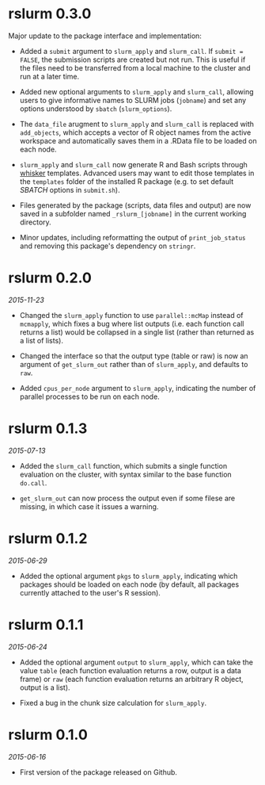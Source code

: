 rslurm 0.3.0
============

Major update to the package interface and implementation:

* Added a `submit` argument to `slurm_apply` and `slurm_call`. If `submit = FALSE`,
the submission scripts are created but not run. This is useful if the files need
to be transferred from a local machine to the cluster and run at a later time.

* Added new optional arguments to `slurm_apply` and `slurm_call`, allowing users to give
informative names to SLURM jobs (`jobname`) and set any options understood by
`sbatch` (`slurm_options`).

* The `data_file` arugment to `slurm_apply` and `slurm_call` is replaced with 
`add_objects`, which accepts a vector of R object names from the active workspace
and automatically saves them in a .RData file to be loaded on each node.

* `slurm_apply` and `slurm_call` now generate R and Bash scripts through
[whisker](https://github.com/edwindj/whisker) templates. Advanced users may want
to edit those templates in the `templates` folder of the installed R package 
(e.g. to set default *SBATCH* options in `submit.sh`).

* Files generated by the package (scripts, data files and output) are now saved
in a subfolder named `_rslurm_[jobname]` in the current working directory.

* Minor updates, including reformatting the output of `print_job_status` and
removing this package's dependency on `stringr`.


rslurm 0.2.0
============

*2015-11-23*

* Changed the `slurm_apply` function to use `parallel::mcMap` instead of `mcmapply`, 
which fixes a bug where list outputs (i.e. each function call returns a list) 
would be collapsed in a single list (rather than returned as a list of lists).

* Changed the interface so that the output type (table or raw) is now an argument
of `get_slurm_out` rather than of `slurm_apply`, and defaults to `raw`.

* Added `cpus_per_node` argument to `slurm_apply`, indicating the number of 
parallel processes to be run on each node.


rslurm 0.1.3
============

*2015-07-13*

* Added the `slurm_call` function, which submits a single function evaluation
on the cluster, with syntax similar to the base function `do.call`.

* `get_slurm_out` can now process the output even if some filese are missing,
in which case it issues a warning.


rslurm 0.1.2
============

*2015-06-29*

* Added the optional argument `pkgs` to `slurm_apply`, indicating which packages
should be loaded on each node (by default, all packages currently attached to
the user's R session).


rslurm 0.1.1
============

*2015-06-24*

* Added the optional argument `output` to `slurm_apply`, which can take the 
value `table` (each function evaluation returns a row, output is a data frame) or
`raw` (each function evaluation returns an arbitrary R object, output is a list).

* Fixed a bug in the chunk size calculation for `slurm_apply`. 


rslurm 0.1.0
============

*2015-06-16*

* First version of the package released on Github.
